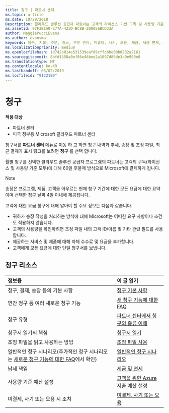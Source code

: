 ```yaml
---
title: 청구 | 파트너 센터
ms.topic: article
ms.date: 10/29/2018
Description: 클라우드 솔루션 공급자 파트너는 고객의 라이선스 기반 구독 및 사용량 기준 구독에 대해 60일 후불제 방식으로 Microsoft에 결제하게 됩니다.
ms.assetid: 97F3B1A0-277A-423D-BC8B-2D0056BCD33A
author: MaggiePucciEvans
ms.author: evansma
keywords: 청구, 지불, 주문, 취소, 주문 관리, 미결제, 사기, 오용, 세금, 세금 면제, 조정 파일
ms.localizationpriority: medium
ms.openlocfilehash: 1d742b014e531539eaf89cffcbbe08b0232a2161
ms.sourcegitcommit: 8bfd1358a0ef86e46bee2a1097d86de3c9e969e8
ms.translationtype: MT
ms.contentlocale: ko-KR
ms.lasthandoff: 03/02/2019
ms.locfileid: "9122180"
---
```

# <a name="billing"></a>청구

**적용 대상**

-  파트너 센터
-  미국 정부용 Microsoft 클라우드 파트너 센터
 
 
청구서를 **파트너 센터** 메뉴로 이동 하 고 하면 청구 내역과 추세, 송장 및 조정 파일, 최근 결제가 표시 링크를 보려면 **청구** 를 선택 합니다.

월별 청구를 선택한 클라우드 솔루션 공급자 프로그램의 파트너는 고객의 구독(라이선스 및 사용량 기준 모두)에 대해 60일 후불제 방식으로 Microsoft에 결제하게 됩니다.

> [!NOTE]  
> 송장은 프로그램, 제품, 고객을 아우르는 현재 청구 기간에 대한 모든 요금에 대한 요약이며 선택한 청구 날짜 4일 이내에 제공됩니다.

고객에 대한 요금 청구에 대해 알아야 할 주요 정보는 다음과 같습니다.

-   귀하가 송장 작성을 처리하는 방식에 대해 Microsoft는 어떠한 요구 사항이나 조건도 적용하지 않습니다.
-   고객의 사용량을 확인하려면 조정 파일 내의 고객 ID/이름 및 기타 관련 필드를 사용합니다.
-   제공하는 서비스 및 제품에 대해 자체 수수료 및 요금을 추가합니다.
-   고객에게 모든 요금에 대한 단일 청구서를 보냅니다.

## <a name="billing-resources"></a>청구 리소스
|**정보용**   |**이 글 읽기**    |
|:-----------------------------|:-----------------|
|청구, 결제, 송장 등의 기본 사항   |[청구 기본 사항](billing-basics.md)
|연간 청구 등 여러 새로운 청구 기능   |[새 청구 기능에 대한 FAQ](faq-about-new-billing-features.md)|
|청구 유형   |[파트너 센터에서 청구의 종류 이해](billing-different-types.md)   |
|청구서 읽기의 핵심   |[청구서 읽기](read-your-bill.md)   |
|조정 파일을 읽고 사용하는 방법   |[조정 파일 사용](use-the-reconciliation-files.md)|
|일반적인 청구 시나리오(추가적인 청구 시나리오는 [새로운 청구 기능에 대한 FAQ](faq-about-new-billing-features.md)에서 확인)|[일반적인 청구 시나리오](common-billing-scenarios.md)|
|납세 책임   | [세금 및 면세](tax-and-tax-exemptions.md)|
|사용량 기준 예산 설정    |[고객을 위한 Azure 지출 예산 설정](set-an-azure-spending-budget-for-your-customers.md)|
|미결제, 사기 또는 오용 시 조치   |[미결제, 사기 또는 오용](non-payment--fraud--or-misuse.md)|





















